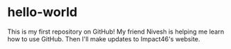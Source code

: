 # hello-world
This is my first repository on GitHub! 
My friend Nivesh is helping me learn how to use GitHub. 
Then I'll make updates to Impact46's website. 
